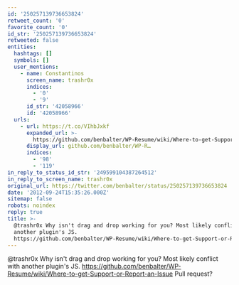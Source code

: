 ```yaml
---
id: '250257139736653824'
retweet_count: '0'
favorite_count: '0'
id_str: '250257139736653824'
retweeted: false
entities:
  hashtags: []
  symbols: []
  user_mentions:
    - name: Constantinos
      screen_name: trashr0x
      indices:
        - '0'
        - '9'
      id_str: '42058966'
      id: '42058966'
  urls:
    - url: https://t.co/VIhbJxkf
      expanded_url: >-
        https://github.com/benbalter/WP-Resume/wiki/Where-to-get-Support-or-Report-an-Issue
      display_url: github.com/benbalter/WP-R…
      indices:
        - '98'
        - '119'
in_reply_to_status_id_str: '249599104387264512'
in_reply_to_screen_name: trashr0x
original_url: https://twitter.com/benbalter/status/250257139736653824
date: '2012-09-24T15:35:26.000Z'
sitemap: false
robots: noindex
reply: true
title: >-
  @trashr0x Why isn't drag and drop working for you? Most likely conflict with
  another plugin's JS.
  https://github.com/benbalter/WP-Resume/wiki/Where-to-get-Support-or-Report-an-Issue…
---
```


@trashr0x Why isn't drag and drop working for you? Most likely conflict with another plugin's JS. https://github.com/benbalter/WP-Resume/wiki/Where-to-get-Support-or-Report-an-Issue Pull request?